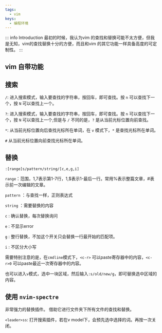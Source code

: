 ```yaml
---
tags:
  - vim
keys:
  - 编程环境
---
```


::: info Introduction
最初的时候，我认为vim 的查找和替换可能不太方便，但我是无知，vim的查找替换十分的方便，而且和vim 的其它功能一样具备高度的可定制性。
:::

## vim 自带功能

## 搜索
`/`: 进入搜索模式，输入要查找的字符串，按回车，即可查找。按 `n` 可以查找下一个，按 `N` 可以查找上一个。

`?`: 进入搜索模式，输入要查找的字符串，按回车，即可查找。按 `n` 可以查找下一个，按 `N` 可以查找上一个,但是与 `/` 不同的是，`?` 是从当前光标位置向前查找。

`*`: 从当前光标位置向后查找光标所在单词，在 `v` 模式下，`*` 是查找光标所在单词。 

`#` 从当前光标位置向前查找光标所在单词。


## 替换

``` vim
:[range]s/pattern/string/[c,e,g,i]
```

`range`：范围，1,7表示第1-7行，1,$表示1-最后一行。常用%表示整篇文章，#表示前一次编辑的文章。

`pattern` ：与查找一样，正则表达式

`string` ：需要替换的内容


`c` : 确认替换，每次替换询问

`e` : 不显示error

`g` : 整行替换，不加这个开关只会替换一行最开始的匹配项。

`i` : 不区分大小写

需要特别注意的是，在`cmdline`模式下，`<c-r>` 可以paste寄存器中的内容，`<c-r>0` 可以paste最近一次寄存器中的内容。

也可以进入`v`模式，选中一块区域，然后输入`:s/old/new/g`，即可替换选中区域的内容。

## 使用 `nvim-spectre`

非常强力的替换插件。 借助它进行文件夹下所有文件的查找和替换。


`<leader>ss`: 打开搜索插件，若在v model下，会预先选中选择的词。再按一次关闭。


